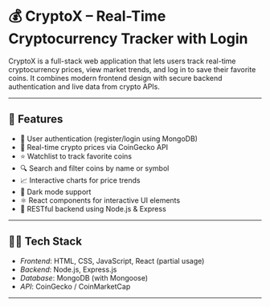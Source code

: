 # 💰 CryptoX – Real-Time Cryptocurrency Tracker with Login

CryptoX is a full-stack web application that lets users track real-time cryptocurrency prices, view market trends, and log in to save their favorite coins. It combines modern frontend design with secure backend authentication and live data from crypto APIs.

---

## 🚀 Features

- 🔐 User authentication (register/login using MongoDB)
- 🔄 Real-time crypto prices via CoinGecko API
- ⭐ Watchlist to track favorite coins
- 🔍 Search and filter coins by name or symbol
- 📈 Interactive charts for price trends
- 🌙 Dark mode support
- ⚛️ React components for interactive UI elements
- 🧠 RESTful backend using Node.js & Express

---

## 🧑‍💻 Tech Stack

- *Frontend*: HTML, CSS, JavaScript, React (partial usage)
- *Backend*: Node.js, Express.js
- *Database*: MongoDB (with Mongoose)
- *API*: CoinGecko / CoinMarketCap

---

